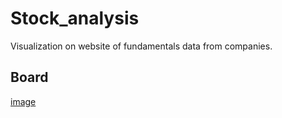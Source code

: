 # Stock_analysis
Visualization on website of fundamentals data from companies.

## Board
[image](board.png)